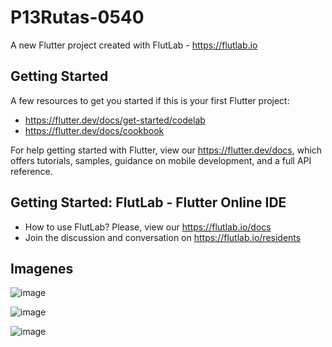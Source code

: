# P13Rutas-0540

A new Flutter project created with FlutLab - https://flutlab.io

## Getting Started

A few resources to get you started if this is your first Flutter project:

- https://flutter.dev/docs/get-started/codelab
- https://flutter.dev/docs/cookbook

For help getting started with Flutter, view our
https://flutter.dev/docs, which offers tutorials,
samples, guidance on mobile development, and a full API reference.

## Getting Started: FlutLab - Flutter Online IDE

- How to use FlutLab? Please, view our https://flutlab.io/docs
- Join the discussion and conversation on https://flutlab.io/residents

## Imagenes

![image](https://github.com/andreantoniorodriguezgarcia/P14-Rutas-Disenos-6J/assets/143548115/e816b2d5-21fd-47a9-8299-872390c32acf)

![image](https://github.com/andreantoniorodriguezgarcia/P14-Rutas-Disenos-6J/assets/143548115/22dc94d5-a737-4dad-9796-efdd8738afce)

![image](https://github.com/andreantoniorodriguezgarcia/P14-Rutas-Disenos-6J/assets/143548115/e11e412a-bea9-4e29-8693-caef9dc8e397)


